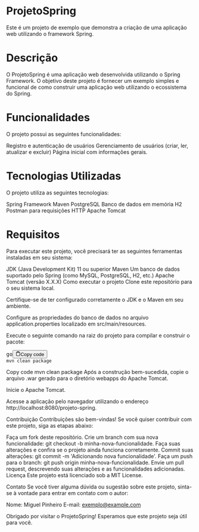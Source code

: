 # ProjetoSpring
Este é um projeto de exemplo que demonstra a criação de uma aplicação web utilizando o framework Spring.

# Descrição
O ProjetoSpring é uma aplicação web desenvolvida utilizando o Spring Framework. O objetivo deste projeto é fornecer um exemplo simples e funcional de como construir uma aplicação web utilizando o ecossistema do Spring.

# Funcionalidades
O projeto possui as seguintes funcionalidades:

Registro e autenticação de usuários
Gerenciamento de usuários (criar, ler, atualizar e excluir)
Página inicial com informações gerais.

# Tecnologias Utilizadas
O projeto utiliza as seguintes tecnologias:

Spring Framework
Maven
PostgreSQL
Banco de dados em memória H2
Postman para requisições HTTP
Apache Tomcat

# Requisitos
Para executar este projeto, você precisará ter as seguintes ferramentas instaladas em seu sistema:

JDK (Java Development Kit) 11 ou superior
Maven
Um banco de dados suportado pelo Spring (como MySQL, PostgreSQL, H2, etc.)
Apache Tomcat (versão X.X.X)
Como executar o projeto
Clone este repositório para o seu sistema local.

Certifique-se de ter configurado corretamente o JDK e o Maven em seu ambiente.

Configure as propriedades do banco de dados no arquivo application.properties localizado em src/main/resources.

Execute o seguinte comando na raiz do projeto para compilar e construir o pacote:

<pre><div class="bg-black rounded-md mb-4"><div class="flex items-center relative text-gray-200 bg-gray-800 px-4 py-2 text-xs font-sans justify-between rounded-t-md"><span>go</span><button class="flex ml-auto gap-2"><svg stroke="currentColor" fill="none" stroke-width="2" viewBox="0 0 24 24" stroke-linecap="round" stroke-linejoin="round" class="h-4 w-4" height="1em" width="1em" xmlns="http://www.w3.org/2000/svg"><path d="M16 4h2a2 2 0 0 1 2 2v14a2 2 0 0 1-2 2H6a2 2 0 0 1-2-2V6a2 2 0 0 1 2-2h2"></path><rect x="8" y="2" width="8" height="4" rx="1" ry="1"></rect></svg>Copy code</button></div><div class="p-4 overflow-y-auto"><code class="!whitespace-pre hljs language-go">mvn clean <span class="hljs-keyword">package</span>
</code></div></div></pre>
Copy code
mvn clean package
Após a construção bem-sucedida, copie o arquivo .war gerado para o diretório webapps do Apache Tomcat.

Inicie o Apache Tomcat.

Acesse a aplicação pelo navegador utilizando o endereço http://localhost:8080/projeto-spring.

Contribuição
Contribuições são bem-vindas! Se você quiser contribuir com este projeto, siga as etapas abaixo:

Faça um fork deste repositório.
Crie um branch com sua nova funcionalidade: git checkout -b minha-nova-funcionalidade.
Faça suas alterações e confira se o projeto ainda funciona corretamente.
Commit suas alterações: git commit -m 'Adicionando nova funcionalidade'.
Faça um push para o branch: git push origin minha-nova-funcionalidade.
Envie um pull request, descrevendo suas alterações e as funcionalidades adicionadas.
Licença
Este projeto está licenciado sob a MIT License.

Contato
Se você tiver alguma dúvida ou sugestão sobre este projeto, sinta-se à vontade para entrar em contato com o autor:

Nome: Miguel Pinheiro
E-mail: exemplo@example.com

Obrigado por visitar o ProjetoSpring! Esperamos que este projeto seja útil para você.

